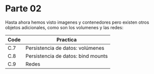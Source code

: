 # Parte 02

Hasta ahora hemos visto imagenes y contenedores pero existen otros objetos adicionales, como son los volumenes y las redes:

| Code | Practica |
| ---- | -------- |
|C.7|Persistencia de datos: volúmenes|
|C.8|Persistencia de datos: bind mounts|
|C.9|Redes|